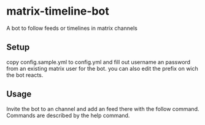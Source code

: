 # matrix-timeline-bot

A bot to follow feeds or timelines in matrix channels

## Setup

copy config.sample.yml to config.yml and fill out username an password from an existing matrix user for the bot.
you can also edit the prefix on wich the bot reacts.

## Usage

Invite the bot to an channel and add an feed there with the follow command.
Commands are described by the help command.
